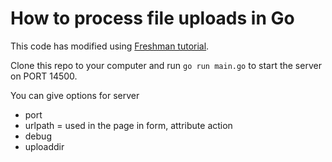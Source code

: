 # How to process file uploads in Go

This code has modified using
 [Freshman tutorial](https://freshman.tech/file-upload-golang/). 

Clone this repo to your
computer and run `go run main.go` to start the server on PORT 14500.

You can give options for server
  * port
  * urlpath = used in the page in form, attribute action
  * debug
  * uploaddir
